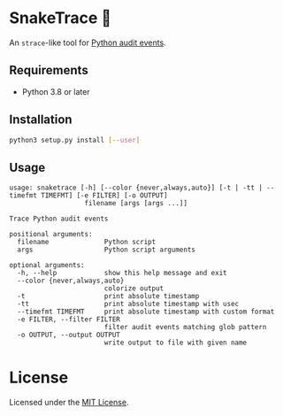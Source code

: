 # SnakeTrace &#x1F40D;

An `strace`-like tool for [Python audit events](https://docs.python.org/3/library/audit_events.html#audit-events).

## Requirements

- Python 3.8 or later

## Installation

```bash
python3 setup.py install [--user]
```

## Usage

```
usage: snaketrace [-h] [--color {never,always,auto}] [-t | -tt | --timefmt TIMEFMT] [-e FILTER] [-o OUTPUT]
                   filename [args [args ...]]

Trace Python audit events

positional arguments:
  filename              Python script
  args                  Python script arguments

optional arguments:
  -h, --help            show this help message and exit
  --color {never,always,auto}
                        colorize output
  -t                    print absolute timestamp
  -tt                   print absolute timestamp with usec
  --timefmt TIMEFMT     print absolute timestamp with custom format
  -e FILTER, --filter FILTER
                        filter audit events matching glob pattern
  -o OUTPUT, --output OUTPUT
                        write output to file with given name
``` 

# License

Licensed under the [MIT License](/LICENSE).
